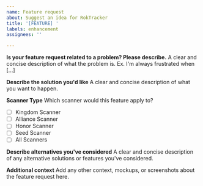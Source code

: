```yaml
---
name: Feature request
about: Suggest an idea for RokTracker
title: '[FEATURE] '
labels: enhancement
assignees: ''

---
```


**Is your feature request related to a problem? Please describe.**
A clear and concise description of what the problem is. Ex. I'm always frustrated when [...]

**Describe the solution you'd like**
A clear and concise description of what you want to happen.

**Scanner Type**
Which scanner would this feature apply to?
- [ ] Kingdom Scanner
- [ ] Alliance Scanner
- [ ] Honor Scanner
- [ ] Seed Scanner
- [ ] All Scanners

**Describe alternatives you've considered**
A clear and concise description of any alternative solutions or features you've considered.

**Additional context**
Add any other context, mockups, or screenshots about the feature request here.
